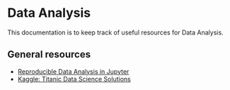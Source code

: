 # Data Analysis

This documentation is to keep track of useful resources for Data Analysis.

## General resources

- [Reproducible Data Analysis in Jupyter](https://jakevdp.github.io/blog/2017/03/03/reproducible-data-analysis-in-jupyter/?cmp=em-data-na-na-newsltr_20170322&imm_mid=0ef31d&utm_campaign=Revue%20newsletter&utm_medium=Newsletter&utm_source=revue)
- [Kaggle: Titanic Data Science Solutions](https://www.kaggle.com/jeeyung/titanic/titanic-data-science-solutions)